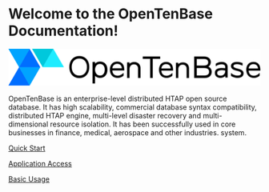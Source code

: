 # Welcome to the OpenTenBase Documentation!

![logo](assets/main_logo.svg)

OpenTenBase is an enterprise-level distributed HTAP open source database. It has high scalability, commercial database syntax compatibility, distributed HTAP engine, multi-level disaster recovery and multi-dimensional resource isolation. It has been successfully used in core businesses in finance, medical, aerospace and other industries. system.

[Quick Start](guide/01-quickstart.md)  

[Application Access](guide/02-access.md) 

[Basic Usage](guide/03-basic-use.md) 
